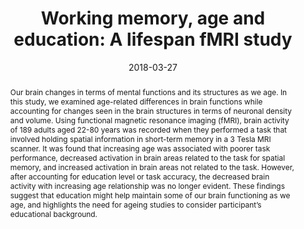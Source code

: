 ---
abstract: 'Our brain changes in terms of mental functions and its structures as we age. In this study, we examined age-related differences in brain functions while accounting for changes seen in the brain structures in terms of neuronal density and volume. Using functional magnetic resonance imaging (fMRI), brain activity of 189 adults aged 22-80 years was recorded when they performed a task that involved holding spatial information in short-term memory in a 3 Tesla MRI scanner. It was found that increasing age was associated with poorer task performance, decreased activation in brain areas related to the task for spatial memory, and increased activation in brain areas not related to the task. However, after accounting for education level or task accuracy, the decreased brain activity with increasing age relationship was no longer evident. These findings suggest that education might help maintain some of our brain functioning as we age, and highlights the need for ageing studies to consider participant’s educational background.'
authors:
- Jo A. Archer
- Annie Lee
- Anqi Qiu
- Annabel-Chen
date: "2018-03-27"
doi: "10.1371/journal.pone.0194878"
featured: false
projects: ["ageing"]
publication: 'Archer, J. A., Lee, A., Qiu, A., & Chen, S. H. A. (2018). Working memory, age and education: A lifespan fMRI study. PLoS ONE, 13, e0194878. doi:10.1371/journal.pone.0194878'
publication_short: ""
publication_types:
- "2"
publishDate: ""
# summary: 
tags:
- Ageing
- Working Memory
- fMRI
title: 'Working memory, age and education: A lifespan fMRI study'
url_code: ""
url_dataset: ""
url_pdf: "publication/Archer-2018-aging.pdf"
url_poster: ""
url_project: ""
url_slides: ""
url_source: ""
url_video: ""
---